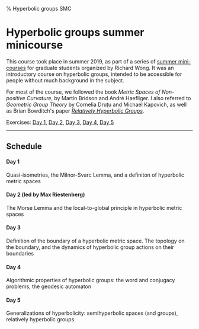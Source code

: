 % Hyperbolic groups SMC

Hyperbolic groups summer minicourse
===================================

This course took place in summer 2019, as part of a series of [summer mini-courses](https://web.ma.utexas.edu/users/richard.wong/Minicourses.html) for graduate students organized by Richard Wong. It was an introductory course on hyperbolic groups, intended to be accessible for people without much background in the subject.

For most of the course, we followed the book _Metric Spaces of Non-positive Curvature_, by Martin Bridson and André Haefliger. I also referred to _Geometric Group Theory_ by Cornelia Druţu and Michael Kapovich, as well as Brian Bowditch's paper [_Relatively Hyperbolic Groups_](https://homepages.warwick.ac.uk/~masgak/papers/bhb-relhyp.pdf).

Exercises: [Day 1](teaching/exercises_day1.pdf), [Day 2](teaching/exercises_day2.pdf), [Day 3](teaching/exercises_day3.pdf), [Day 4](teaching/exercises_day4.pdf), [Day 5](teaching/exercises_day5.pdf)

--------------------------------------------

## Schedule

#### Day 1

Quasi-isometries, the Milnor-Svarc Lemma, and a definiton of hyperbolic metric spaces

#### Day 2 (led by Max Riestenberg)

The Morse Lemma and the local-to-global principle in hyperbolic metric spaces

#### Day 3

Definition of the boundary of a hyperbolic metric space. The topology on the boundary, and the dynamics of hyperbolic group actions on their boundaries

#### Day 4

Algorithmic properties of hyperbolic groups: the word and conjugacy problems, the geodesic automaton

#### Day 5

Generalizations of hyperbolicity: semihyperbolic spaces (and groups), relatively hyperbolic groups